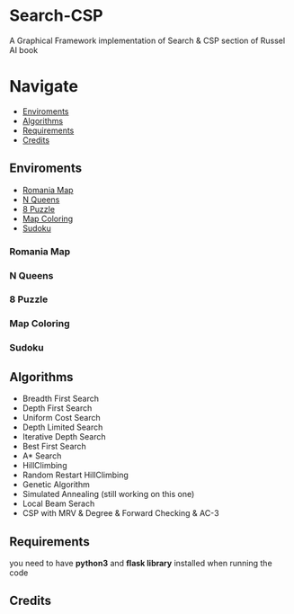 # Search-CSP
A Graphical Framework implementation of Search &amp; CSP section of Russel AI book



# Navigate

* [Enviroments](#Enviroments)
* [Algorithms](#Algorithms)
* [Requirements](#Requirements)
* [Credits](#Credits)




## Enviroments

* [Romania Map](#Romania-Map)
* [N Queens](#N-Queens)
* [8 Puzzle](#8-puzzle)
* [Map Coloring](#Map-Coloring)
* [Sudoku](#Sudoku)

### Romania Map


### N Queens


### 8 Puzzle


### Map Coloring



### Sudoku




## Algorithms
* Breadth First Search
* Depth First Search
* Uniform Cost Search
* Depth Limited Search
* Iterative Depth Search
* Best First Search
* A* Search
* HillClimbing
* Random Restart HillClimbing
* Genetic Algorithm
* Simulated Annealing (still working on this one)
* Local Beam Serach
* CSP with MRV & Degree & Forward Checking & AC-3

## Requirements
you need to have <b>python3</b> and <b>flask library</b> installed when running the code

## Credits

